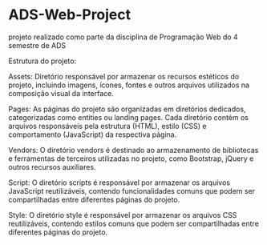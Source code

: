 # ADS-Web-Project
projeto realizado como parte da disciplina de Programação Web do 4 semestre de ADS


Estrutura do projeto:

Assets: Diretório responsável por armazenar os recursos estéticos do projeto, incluindo imagens, ícones, fontes e outros arquivos utilizados na composição visual da interface.

Pages: As páginas do projeto são organizadas em diretórios dedicados, categorizadas como entities ou landing pages. Cada diretório contém os arquivos responsáveis pela estrutura (HTML), estilo (CSS) e comportamento (JavaScript) da respectiva página.

Vendors: O diretório vendors é destinado ao armazenamento de bibliotecas e ferramentas de terceiros utilizadas no projeto, como Bootstrap, jQuery e outros recursos auxiliares.

Script: O diretório scripts é responsável por armazenar os arquivos JavaScript reutilizáveis, contendo funcionalidades comuns que podem ser compartilhadas entre diferentes páginas do projeto.

Style: O diretório style é responsável por armazenar os arquivos CSS reutilizáveis, contendo estilos comuns que podem ser compartilhadas entre diferentes páginas do projeto.
